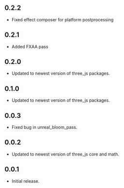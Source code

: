 ## 0.2.2

* Fixed effect composer for platform postprocessing

## 0.2.1

* Added FXAA pass

## 0.2.0

* Updated to newest version of three_js packages.

## 0.1.0

* Updated to newest version of three_js packages.

## 0.0.3

* Fixed bug in unreal_bloom_pass. 

## 0.0.2

* Updated to newest version of three_js core and math.

## 0.0.1

* Initial release.